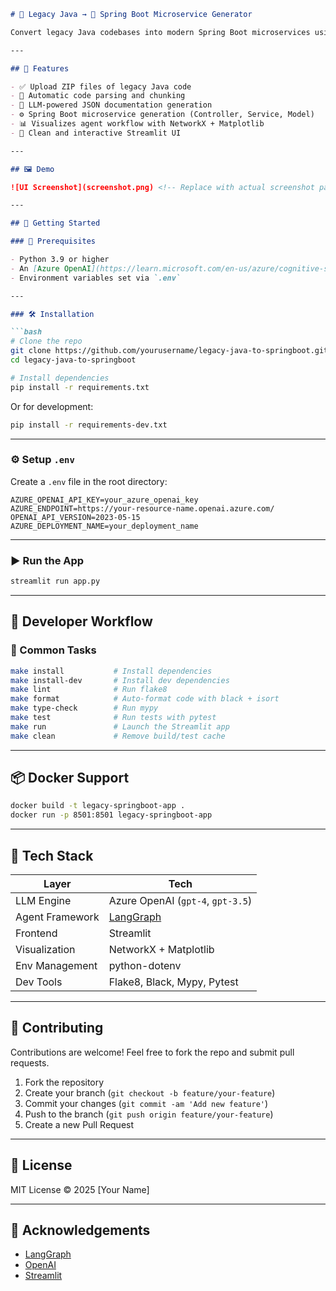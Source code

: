 
````markdown
# 🧠 Legacy Java → 🚀 Spring Boot Microservice Generator

Convert legacy Java codebases into modern Spring Boot microservices using the power of LangGraph and Azure OpenAI — with a beautiful Streamlit frontend and agentic backend.

---

## 🌟 Features

- ✅ Upload ZIP files of legacy Java code
- 🧠 Automatic code parsing and chunking
- 📝 LLM-powered JSON documentation generation
- ⚙️ Spring Boot microservice generation (Controller, Service, Model)
- 📊 Visualizes agent workflow with NetworkX + Matplotlib
- 🎨 Clean and interactive Streamlit UI

---

## 🖼️ Demo

![UI Screenshot](screenshot.png) <!-- Replace with actual screenshot path if needed -->

---

## 🚀 Getting Started

### 🔧 Prerequisites

- Python 3.9 or higher
- An [Azure OpenAI](https://learn.microsoft.com/en-us/azure/cognitive-services/openai/overview) account with a deployed model (e.g., `gpt-4`)
- Environment variables set via `.env`

---

### 🛠️ Installation

```bash
# Clone the repo
git clone https://github.com/yourusername/legacy-java-to-springboot.git
cd legacy-java-to-springboot

# Install dependencies
pip install -r requirements.txt
````

Or for development:

```bash
pip install -r requirements-dev.txt
```

---

### ⚙️ Setup `.env`

Create a `.env` file in the root directory:

```env
AZURE_OPENAI_API_KEY=your_azure_openai_key
AZURE_ENDPOINT=https://your-resource-name.openai.azure.com/
OPENAI_API_VERSION=2023-05-15
AZURE_DEPLOYMENT_NAME=your_deployment_name
```

---

### ▶️ Run the App

```bash
streamlit run app.py
```

---

## 🧪 Developer Workflow

### 🔁 Common Tasks

```bash
make install           # Install dependencies
make install-dev       # Install dev dependencies
make lint              # Run flake8
make format            # Auto-format code with black + isort
make type-check        # Run mypy
make test              # Run tests with pytest
make run               # Launch the Streamlit app
make clean             # Remove build/test cache
```

---

## 📦 Docker Support

```bash
docker build -t legacy-springboot-app .
docker run -p 8501:8501 legacy-springboot-app
```

---

## 🧱 Tech Stack

| Layer           | Tech                                                   |
| --------------- | ------------------------------------------------------ |
| LLM Engine      | Azure OpenAI (`gpt-4`, `gpt-3.5`)                      |
| Agent Framework | [LangGraph](https://github.com/langchain-ai/langgraph) |
| Frontend        | Streamlit                                              |
| Visualization   | NetworkX + Matplotlib                                  |
| Env Management  | python-dotenv                                          |
| Dev Tools       | Flake8, Black, Mypy, Pytest                            |

---

## 🤝 Contributing

Contributions are welcome! Feel free to fork the repo and submit pull requests.

1. Fork the repository
2. Create your branch (`git checkout -b feature/your-feature`)
3. Commit your changes (`git commit -am 'Add new feature'`)
4. Push to the branch (`git push origin feature/your-feature`)
5. Create a new Pull Request

---

## 📄 License

MIT License © 2025 \[Your Name]

---

## 🙏 Acknowledgements

* [LangGraph](https://github.com/langchain-ai/langgraph)
* [OpenAI](https://openai.com/)
* [Streamlit](https://streamlit.io/)

```
